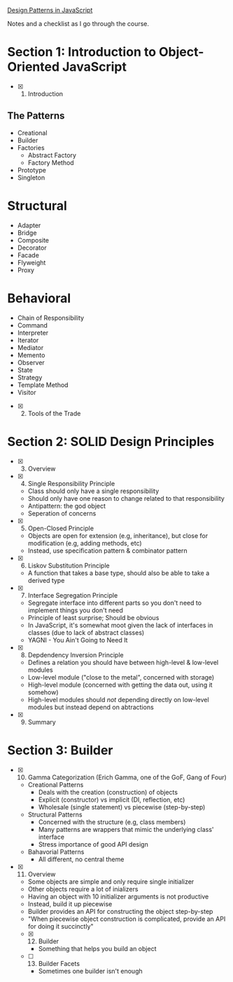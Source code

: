 [Design Patterns in JavaScript](https://www.udemy.com/course/design-patterns-javascript/learn/lecture/13880096#overview)

Notes and a checklist as I go through the course.

# Section 1: Introduction to Object-Oriented JavaScript

- [x] 1. Introduction

## The Patterns

- Creational
- Builder
- Factories
  - Abstract Factory
  - Factory Method
- Prototype
- Singleton

# Structural

- Adapter
- Bridge
- Composite
- Decorator
- Facade
- Flyweight
- Proxy

# Behavioral

- Chain of Responsibility
- Command
- Interpreter
- Iterator
- Mediator
- Memento
- Observer
- State
- Strategy
- Template Method
- Visitor

- [x] 2. Tools of the Trade

# Section 2: SOLID Design Principles

- [x] 3. Overview
- [x] 4. Single Responsibility Principle

  - Class should only have a single responsibility
  - Should only have one reason to change related to that responsibility
  - Antipattern: the god object
  - Seperation of concerns

- [x] 5. Open-Closed Principle

  - Objects are open for extension (e.g, inheritance), but close for modification (e.g, adding methods, etc)
  - Instead, use specification pattern & combinator pattern

- [x] 6. Liskov Substitution Principle

  - A function that takes a base type, should also be able to take a derived type

- [x] 7. Interface Segregation Principle

  - Segregate interface into different parts so you don't need to implement things you don't need
  - Principle of least surprise; Should be obvious
  - In JavaScript, it's somewhat moot given the lack of interfaces in classes (due to lack of abstract classes)
  - YAGNI - You Ain't Going to Need It

- [x] 8. Depdendency Inversion Principle

  - Defines a relation you should have between high-level & low-level modules
  - Low-level module ("close to the metal", concerned with storage)
  - High-level module (concerned with getting the data out, using it somehow)
  - High-level modules should _not_ depending directly on low-level modules but instead depend on abtractions

- [x] 9. Summary

# Section 3: Builder

- [x] 10. Gamma Categorization (Erich Gamma, one of the GoF, Gang of Four)

  - Creational Patterns
    - Deals with the creation (construction) of objects
    - Explicit (constructor) vs implicit (DI, reflection, etc)
    - Wholesale (single statement) vs piecewise (step-by-step)
  - Structural Patterns
    - Concerned with the structure (e.g, class members)
    - Many patterns are wrappers that mimic the underlying class' interface
    - Stress importance of good API design
  - Bahavorial Patterns
    - All different, no central theme

- [x] 11. Overview

  - Some objects are simple and only require single initializer
  - Other objects require a lot of inializers
  - Having an object with 10 initializer arguments is not productive
  - Instead, build it up piecewise
  - Builder provides an API for constructing the object step-by-step
  - "When piecewise object construction is complicated, provide an API for doing it succinctly"

  - [x] 12. Builder

    - Something that helps you build an object

  - [ ] 13. Builder Facets
    - Sometimes one builder isn't enough

